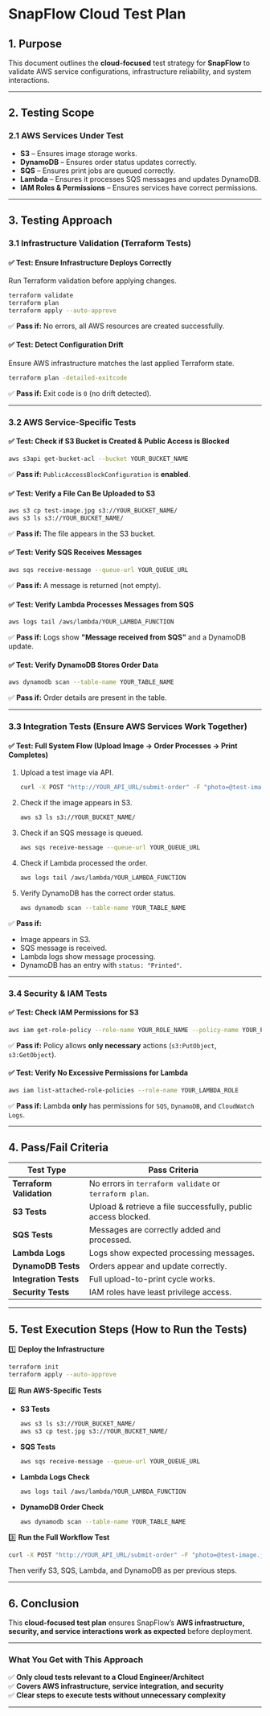
# **SnapFlow Cloud Test Plan**  

## **1. Purpose**  
This document outlines the **cloud-focused** test strategy for **SnapFlow** to validate AWS service configurations, infrastructure reliability, and system interactions.  

---

## **2. Testing Scope**  
### **2.1 AWS Services Under Test**  
- **S3** – Ensures image storage works.  
- **DynamoDB** – Ensures order status updates correctly.  
- **SQS** – Ensures print jobs are queued correctly.  
- **Lambda** – Ensures it processes SQS messages and updates DynamoDB.  
- **IAM Roles & Permissions** – Ensures services have correct permissions.  

---

## **3. Testing Approach**  
### **3.1 Infrastructure Validation (Terraform Tests)**  
#### **✅ Test: Ensure Infrastructure Deploys Correctly**  
Run Terraform validation before applying changes.  
```sh
terraform validate
terraform plan
terraform apply --auto-approve
```
✅ **Pass if:** No errors, all AWS resources are created successfully.  

#### **✅ Test: Detect Configuration Drift**  
Ensure AWS infrastructure matches the last applied Terraform state.  
```sh
terraform plan -detailed-exitcode
```
✅ **Pass if:** Exit code is `0` (no drift detected).  

---

### **3.2 AWS Service-Specific Tests**  
#### **✅ Test: Check if S3 Bucket is Created & Public Access is Blocked**  
```sh
aws s3api get-bucket-acl --bucket YOUR_BUCKET_NAME
```
✅ **Pass if:** `PublicAccessBlockConfiguration` is **enabled**.  

#### **✅ Test: Verify a File Can Be Uploaded to S3**  
```sh
aws s3 cp test-image.jpg s3://YOUR_BUCKET_NAME/
aws s3 ls s3://YOUR_BUCKET_NAME/
```
✅ **Pass if:** The file appears in the S3 bucket.  

#### **✅ Test: Verify SQS Receives Messages**  
```sh
aws sqs receive-message --queue-url YOUR_QUEUE_URL
```
✅ **Pass if:** A message is returned (not empty).  

#### **✅ Test: Verify Lambda Processes Messages from SQS**  
```sh
aws logs tail /aws/lambda/YOUR_LAMBDA_FUNCTION
```
✅ **Pass if:** Logs show **"Message received from SQS"** and a DynamoDB update.  

#### **✅ Test: Verify DynamoDB Stores Order Data**  
```sh
aws dynamodb scan --table-name YOUR_TABLE_NAME
```
✅ **Pass if:** Order details are present in the table.  

---

### **3.3 Integration Tests (Ensure AWS Services Work Together)**  
#### **✅ Test: Full System Flow (Upload Image → Order Processes → Print Completes)**  
1. Upload a test image via API.  
   ```sh
   curl -X POST "http://YOUR_API_URL/submit-order" -F "photo=@test-image.jpg" -F "name=John Doe"
   ```
2. Check if the image appears in S3.  
   ```sh
   aws s3 ls s3://YOUR_BUCKET_NAME/
   ```
3. Check if an SQS message is queued.  
   ```sh
   aws sqs receive-message --queue-url YOUR_QUEUE_URL
   ```
4. Check if Lambda processed the order.  
   ```sh
   aws logs tail /aws/lambda/YOUR_LAMBDA_FUNCTION
   ```
5. Verify DynamoDB has the correct order status.  
   ```sh
   aws dynamodb scan --table-name YOUR_TABLE_NAME
   ```

✅ **Pass if:**  
- Image appears in S3.  
- SQS message is received.  
- Lambda logs show message processing.  
- DynamoDB has an entry with `status: "Printed"`.  

---

### **3.4 Security & IAM Tests**  
#### **✅ Test: Check IAM Permissions for S3**  
```sh
aws iam get-role-policy --role-name YOUR_ROLE_NAME --policy-name YOUR_POLICY_NAME
```
✅ **Pass if:** Policy allows **only necessary** actions (`s3:PutObject`, `s3:GetObject`).  

#### **✅ Test: Verify No Excessive Permissions for Lambda**  
```sh
aws iam list-attached-role-policies --role-name YOUR_LAMBDA_ROLE
```
✅ **Pass if:** Lambda **only** has permissions for `SQS`, `DynamoDB`, and `CloudWatch Logs`.  

---

## **4. Pass/Fail Criteria**  
| Test Type               | Pass Criteria |
|-------------------------|--------------|
| **Terraform Validation** | No errors in `terraform validate` or `terraform plan`. |
| **S3 Tests** | Upload & retrieve a file successfully, public access blocked. |
| **SQS Tests** | Messages are correctly added and processed. |
| **Lambda Logs** | Logs show expected processing messages. |
| **DynamoDB Tests** | Orders appear and update correctly. |
| **Integration Tests** | Full upload-to-print cycle works. |
| **Security Tests** | IAM roles have least privilege access. |

---

## **5. Test Execution Steps (How to Run the Tests)**  
1️⃣ **Deploy the Infrastructure**  
```sh
terraform init
terraform apply --auto-approve
```

2️⃣ **Run AWS-Specific Tests**  
- **S3 Tests**  
  ```sh
  aws s3 ls s3://YOUR_BUCKET_NAME/
  aws s3 cp test.jpg s3://YOUR_BUCKET_NAME/
  ```

- **SQS Tests**  
  ```sh
  aws sqs receive-message --queue-url YOUR_QUEUE_URL
  ```

- **Lambda Logs Check**  
  ```sh
  aws logs tail /aws/lambda/YOUR_LAMBDA_FUNCTION
  ```

- **DynamoDB Order Check**  
  ```sh
  aws dynamodb scan --table-name YOUR_TABLE_NAME
  ```

3️⃣ **Run the Full Workflow Test**  
```sh
curl -X POST "http://YOUR_API_URL/submit-order" -F "photo=@test-image.jpg" -F "name=John Doe"
```
Then verify S3, SQS, Lambda, and DynamoDB as per previous steps.  

---

## **6. Conclusion**  
This **cloud-focused test plan** ensures SnapFlow’s **AWS infrastructure, security, and service interactions work as expected** before deployment.  

---

### **What You Get with This Approach**
✅ **Only cloud tests relevant to a Cloud Engineer/Architect**  
✅ **Covers AWS infrastructure, service integration, and security**  
✅ **Clear steps to execute tests without unnecessary complexity**  

---